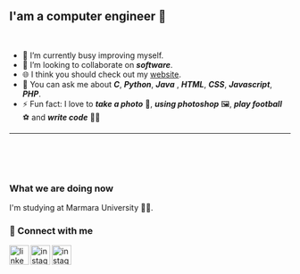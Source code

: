 ## I'am a computer engineer 📕
<br>

- 🔭 I’m currently busy improving myself.
- 👯 I’m looking to collaborate on ***software***.
- 🌐 I think you should check out my [website](https://abdulbakidemir.com.tr).
- 💬 You can ask me about ***C***, ***Python***, ***Java*** , ***HTML***, ***CSS***, ***Javascript***, ***PHP***. 
- ⚡ Fun fact: I love to ***take a photo*** 📸, ***using photoshop*** 🖼️, ***play football*** ⚽ and ***write code*** 🧑‍💻
<hr/>
<br/>
<br/>
<br/>

### What we are doing now

I'm studying at Marmara University 🧑‍🎓.




### 📩 Connect with me
[<img align="left" alt="linkedin" width="35px" src="https://upload.wikimedia.org/wikipedia/commons/e/e8/Linkedin-logo-blue-In-square-40px.png" />][linkedin]
[<img align="left" alt="instagram" width="35px" src="https://upload.wikimedia.org/wikipedia/commons/e/e7/Instagram_logo_2016.svg" />][instagram]
[<img align="left" alt="instagram" width="35px" src="https://upload.wikimedia.org/wikipedia/commons/7/7e/Gmail_icon_%282020%29.svg" />][gmail]







[linkedin]: https://www.linkedin.com/in/abdulbaki-demir
[gmail]: mailto:bakidemir6525@gmail.com
[instagram]: https://www.instagram.com/abdulbaki692
